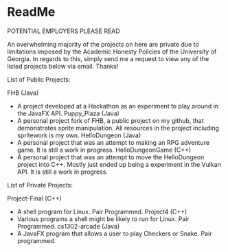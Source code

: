 # ReadMe

POTENTIAL EMPLOYERS PLEASE READ

An overwhelming majority of the projects on here are private due to limitations imposed by the
Academic Honesty Policies of the University of Georgia. In regards to this, simply send me a
request to view any of the listed projects below via email. Thanks!

List of Public Projects:

FHB (Java)
  - A project developed at a Hackathon as an experiment to play around in the JavaFX API.
Puppy_Plaza (Java)
  - A personal project fork of FHB, a public project on my github, that demonstrates sprite manipulation. 
    All resources in the project including spritework is my own. 
HelloDungeon (Java)
  - A personal project that was an attempt to making an RPG adventure game. It is still a work in progress.
HelloDungeonGame (C++)
  - A personal project that was an attempt to move the HelloDungeon project into C++. Mostly just ended up
    being a experiment in the Vulkan API. It is still a work in progress.
  
List of Private Projects:

Project-Final (C++)
  - A shell program for Linux. Pair Programmed.
Project4 (C++)
  - Various programs a shell might be likely to run for Linux. Pair Programmed.
cs1302-arcade (Java)
  - A JavaFX program that allows a user to play Checkers or Snake. Pair programmed.
